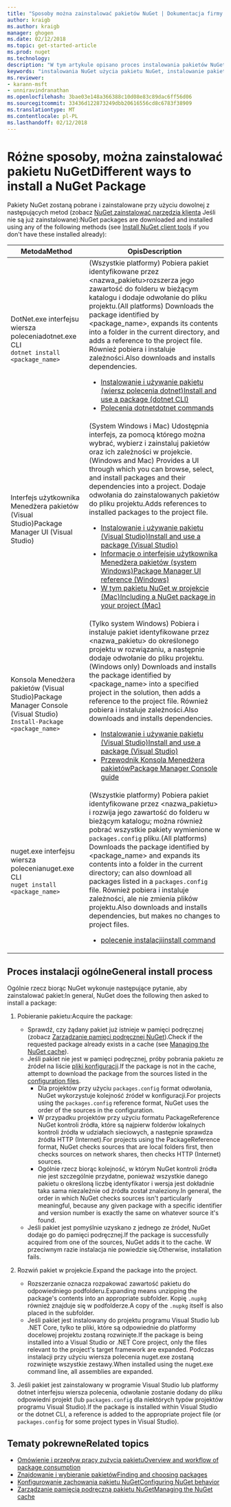 ```yaml
---
title: "Sposoby można zainstalować pakietów NuGet | Dokumentacja firmy Microsoft"
author: kraigb
ms.author: kraigb
manager: ghogen
ms.date: 02/12/2018
ms.topic: get-started-article
ms.prod: nuget
ms.technology: 
description: "W tym artykule opisano proces instalowania pakietów NuGet do projektu, w tym, co się dzieje na dysku oraz pliki dotyczy projektu."
keywords: "instalowania NuGet użycia pakietu NuGet, instalowanie pakietów NuGet, odwołania do pakietu NuGet"
ms.reviewer:
- karann-msft
- unniravindranathan
ms.openlocfilehash: 3bae03e148a366388c10d08e83c89dac6ff56d06
ms.sourcegitcommit: 33436d122873249dbb20616556cd8c6783f38909
ms.translationtype: MT
ms.contentlocale: pl-PL
ms.lasthandoff: 02/12/2018
---
```

# <a name="different-ways-to-install-a-nuget-package"></a><span data-ttu-id="fb08f-104">Różne sposoby, można zainstalować pakietu NuGet</span><span class="sxs-lookup"><span data-stu-id="fb08f-104">Different ways to install a NuGet Package</span></span>

<span data-ttu-id="fb08f-105">Pakiety NuGet zostaną pobrane i zainstalowane przy użyciu dowolnej z następujących metod (zobacz [NuGet zainstalować narzędzia klienta](../install-nuget-client-tools.md) Jeśli nie są już zainstalowane):</span><span class="sxs-lookup"><span data-stu-id="fb08f-105">NuGet packages are downloaded and installed using any of the following methods (see [Install NuGet client tools](../install-nuget-client-tools.md) if you don't have these installed already):</span></span>

| <span data-ttu-id="fb08f-106">Metoda</span><span class="sxs-lookup"><span data-stu-id="fb08f-106">Method</span></span> | <span data-ttu-id="fb08f-107">Opis</span><span class="sxs-lookup"><span data-stu-id="fb08f-107">Description</span></span> |
| --- | --- |
| <span data-ttu-id="fb08f-108">DotNet.exe interfejsu wiersza polecenia</span><span class="sxs-lookup"><span data-stu-id="fb08f-108">dotnet.exe CLI</span></span><br/>`dotnet install <package_name>` | <span data-ttu-id="fb08f-109">(Wszystkie platformy) Pobiera pakiet identyfikowane przez \<nazwa_pakietu\>rozszerza jego zawartość do folderu w bieżącym katalogu i dodaje odwołanie do pliku projektu.</span><span class="sxs-lookup"><span data-stu-id="fb08f-109">(All platforms) Downloads the package identified by \<package_name\>, expands its contents into a folder in the current directory, and adds a reference to the project file.</span></span> <span data-ttu-id="fb08f-110">Również pobiera i instaluje zależności.</span><span class="sxs-lookup"><span data-stu-id="fb08f-110">Also downloads and installs dependencies.</span></span><ul><li>[<span data-ttu-id="fb08f-111">Instalowanie i używanie pakietu (wiersz polecenia dotnet)</span><span class="sxs-lookup"><span data-stu-id="fb08f-111">Install and use a package (dotnet CLI)</span></span>](../quickstart/install-and-use-a-package-using-the-dotnet-cli.md)</li><li>[<span data-ttu-id="fb08f-112">Polecenia dotnet</span><span class="sxs-lookup"><span data-stu-id="fb08f-112">dotnet commands</span></span>](../tools/dotnet-commands.md)</li></ul> |
| <span data-ttu-id="fb08f-113">Interfejs użytkownika Menedżera pakietów (Visual Studio)</span><span class="sxs-lookup"><span data-stu-id="fb08f-113">Package Manager UI (Visual Studio)</span></span> | <span data-ttu-id="fb08f-114">(System Windows i Mac) Udostępnia interfejs, za pomocą którego można wybrać, wybierz i zainstaluj pakietów oraz ich zależności w projekcie.</span><span class="sxs-lookup"><span data-stu-id="fb08f-114">(Windows and Mac) Provides a UI through which you can browse, select, and install packages and their dependencies into a project.</span></span> <span data-ttu-id="fb08f-115">Dodaje odwołania do zainstalowanych pakietów do pliku projektu.</span><span class="sxs-lookup"><span data-stu-id="fb08f-115">Adds references to installed packages to the project file.</span></span><ul><li>[<span data-ttu-id="fb08f-116">Instalowanie i używanie pakietu (Visual Studio)</span><span class="sxs-lookup"><span data-stu-id="fb08f-116">Install and use a package (Visual Studio)</span></span>](../quickstart/install-and-use-a-package-in-visual-studio.md)</li><li>[<span data-ttu-id="fb08f-117">Informacje o interfejsie użytkownika Menedżera pakietów (system Windows)</span><span class="sxs-lookup"><span data-stu-id="fb08f-117">Package Manager UI reference (Windows)</span></span>](../tools/package-manager-ui.md)</li><li>[<span data-ttu-id="fb08f-118">W tym pakietu NuGet w projekcie (Mac)</span><span class="sxs-lookup"><span data-stu-id="fb08f-118">Including a NuGet package in your project (Mac)</span></span>](/visualstudio/mac/nuget-walkthrough)</li></ul> |
| <span data-ttu-id="fb08f-119">Konsola Menedżera pakietów (Visual Studio)</span><span class="sxs-lookup"><span data-stu-id="fb08f-119">Package Manager Console (Visual Studio)</span></span><br/>`Install-Package <package_name>` | <span data-ttu-id="fb08f-120">(Tylko system Windows) Pobiera i instaluje pakiet identyfikowane przez \<nazwa_pakietu\> do określonego projektu w rozwiązaniu, a następnie dodaje odwołanie do pliku projektu.</span><span class="sxs-lookup"><span data-stu-id="fb08f-120">(Windows only) Downloads and installs the package identified by \<package_name\> into a specified project in the solution, then adds a reference to the project file.</span></span> <span data-ttu-id="fb08f-121">Również pobiera i instaluje zależności.</span><span class="sxs-lookup"><span data-stu-id="fb08f-121">Also downloads and installs dependencies.</span></span><ul><li>[<span data-ttu-id="fb08f-122">Instalowanie i używanie pakietu (Visual Studio)</span><span class="sxs-lookup"><span data-stu-id="fb08f-122">Install and use a package (Visual Studio)</span></span>](../quickstart/install-and-use-a-package-in-visual-studio.md)</li><li>[<span data-ttu-id="fb08f-123">Przewodnik Konsola Menedżera pakietów</span><span class="sxs-lookup"><span data-stu-id="fb08f-123">Package Manager Console guide</span></span>](../tools/package-manager-console.md)</li></ul> |
| <span data-ttu-id="fb08f-124">nuget.exe interfejsu wiersza polecenia</span><span class="sxs-lookup"><span data-stu-id="fb08f-124">nuget.exe CLI</span></span><br/>`nuget install <package_name>` | <span data-ttu-id="fb08f-125">(Wszystkie platformy) Pobiera pakiet identyfikowane przez \<nazwa_pakietu\> i rozwija jego zawartość do folderu w bieżącym katalogu; można również pobrać wszystkie pakiety wymienione w `packages.config` pliku.</span><span class="sxs-lookup"><span data-stu-id="fb08f-125">(All platforms) Downloads the package identified by \<package_name\> and expands its contents into a folder in the current directory; can also download all packages listed in a `packages.config` file.</span></span> <span data-ttu-id="fb08f-126">Również pobiera i instaluje zależności, ale nie zmienia plików projektu.</span><span class="sxs-lookup"><span data-stu-id="fb08f-126">Also downloads and installs dependencies, but makes no changes to project files.</span></span><ul><li>[<span data-ttu-id="fb08f-127">polecenie instalacji</span><span class="sxs-lookup"><span data-stu-id="fb08f-127">install command</span></span>](../tools/cli-ref-install.md)</li></ul> |

## <a name="general-install-process"></a><span data-ttu-id="fb08f-128">Proces instalacji ogólne</span><span class="sxs-lookup"><span data-stu-id="fb08f-128">General install process</span></span>

<span data-ttu-id="fb08f-129">Ogólnie rzecz biorąc NuGet wykonuje następujące pytanie, aby zainstalować pakiet:</span><span class="sxs-lookup"><span data-stu-id="fb08f-129">In general, NuGet does the following then asked to install a package:</span></span>

1. <span data-ttu-id="fb08f-130">Pobieranie pakietu:</span><span class="sxs-lookup"><span data-stu-id="fb08f-130">Acquire the package:</span></span>
    - <span data-ttu-id="fb08f-131">Sprawdź, czy żądany pakiet już istnieje w pamięci podręcznej (zobacz [Zarządzanie pamięci podręcznej NuGet](managing-the-nuget-cache.md)).</span><span class="sxs-lookup"><span data-stu-id="fb08f-131">Check if the requested package already exists in a cache (see [Managing the NuGet cache](managing-the-nuget-cache.md)).</span></span>
    - <span data-ttu-id="fb08f-132">Jeśli pakiet nie jest w pamięci podręcznej, próby pobrania pakietu ze źródeł na liście [pliki konfiguracji](Configuring-NuGet-Behavior.md).</span><span class="sxs-lookup"><span data-stu-id="fb08f-132">If the package is not in the cache, attempt to download the package from the sources listed in the [configuration files](Configuring-NuGet-Behavior.md).</span></span>
      - <span data-ttu-id="fb08f-133">Dla projektów przy użyciu `packages.config` format odwołania, NuGet wykorzystuje kolejność źródeł w konfiguracji.</span><span class="sxs-lookup"><span data-stu-id="fb08f-133">For projects using the `packages.config` reference format, NuGet uses the order of the sources in the configuration.</span></span>
      - <span data-ttu-id="fb08f-134">W przypadku projektów przy użyciu formatu PackageReference NuGet kontroli źródła, które są najpierw folderów lokalnych kontroli źródła w udziałach sieciowych, a następnie sprawdza źródła HTTP (Internet).</span><span class="sxs-lookup"><span data-stu-id="fb08f-134">For projects using the PackageReference format, NuGet checks sources that are local folders first, then checks sources on network shares, then checks HTTP (Internet) sources.</span></span>
      - <span data-ttu-id="fb08f-135">Ogólnie rzecz biorąc kolejność, w którym NuGet kontroli źródła nie jest szczególnie przydatne, ponieważ wszystkie danego pakietu o określoną liczbę identyfikator i wersja jest dokładnie taka sama niezależnie od źródła został znaleziony.</span><span class="sxs-lookup"><span data-stu-id="fb08f-135">In general, the order in which NuGet checks sources isn't particularly meaningful, because any given package with a specific identifier and version number is exactly the same on whatever source it's found.</span></span>
    - <span data-ttu-id="fb08f-136">Jeśli pakiet jest pomyślnie uzyskano z jednego ze źródeł, NuGet dodaje go do pamięci podręcznej.</span><span class="sxs-lookup"><span data-stu-id="fb08f-136">If the package is successfully acquired from one of the sources, NuGet adds it to the cache.</span></span> <span data-ttu-id="fb08f-137">W przeciwnym razie instalacja nie powiedzie się.</span><span class="sxs-lookup"><span data-stu-id="fb08f-137">Otherwise, installation fails.</span></span>

1. <span data-ttu-id="fb08f-138">Rozwiń pakiet w projekcie.</span><span class="sxs-lookup"><span data-stu-id="fb08f-138">Expand the package into the project.</span></span>
    - <span data-ttu-id="fb08f-139">Rozszerzanie oznacza rozpakować zawartość pakietu do odpowiedniego podfolderu.</span><span class="sxs-lookup"><span data-stu-id="fb08f-139">Expanding means unzipping the package's contents into an appropriate subfolder.</span></span> <span data-ttu-id="fb08f-140">Kopię `.nupkg` również znajduje się w podfolderze.</span><span class="sxs-lookup"><span data-stu-id="fb08f-140">A copy of the `.nupkg` itself is also placed in the subfolder.</span></span>
    - <span data-ttu-id="fb08f-141">Jeśli pakiet jest instalowany do projektu programu Visual Studio lub .NET Core, tylko te pliki, które są odpowiednie do platformy docelowej projektu zostaną rozwinięte.</span><span class="sxs-lookup"><span data-stu-id="fb08f-141">If the package is being installed into a Visual Studio or .NET Core project, only the files relevant to the project's target framework are expanded.</span></span> <span data-ttu-id="fb08f-142">Podczas instalacji przy użyciu wiersza polecenia nuget.exe zostaną rozwinięte wszystkie zestawy.</span><span class="sxs-lookup"><span data-stu-id="fb08f-142">When installed using the nuget.exe command line, all assemblies are expanded.</span></span>

1. <span data-ttu-id="fb08f-143">Jeśli pakiet jest zainstalowany w programie Visual Studio lub platformy dotnet interfejsu wiersza polecenia, odwołanie zostanie dodany do pliku odpowiedni projekt (lub `packages.config` dla niektórych typów projektów programu Visual Studio).</span><span class="sxs-lookup"><span data-stu-id="fb08f-143">If the package is installed within Visual Studio or the dotnet CLI, a reference is added to the appropriate project file (or `packages.config` for some project types in Visual Studio).</span></span>

## <a name="related-topics"></a><span data-ttu-id="fb08f-144">Tematy pokrewne</span><span class="sxs-lookup"><span data-stu-id="fb08f-144">Related topics</span></span>

- [<span data-ttu-id="fb08f-145">Omówienie i przepływ pracy zużycia pakietu</span><span class="sxs-lookup"><span data-stu-id="fb08f-145">Overview and workflow of package consumption</span></span>](../consume-packages/overview-and-workflow.md)
- [<span data-ttu-id="fb08f-146">Znajdowanie i wybieranie pakietów</span><span class="sxs-lookup"><span data-stu-id="fb08f-146">Finding and choosing packages</span></span>](../consume-packages/finding-and-choosing-packages.md)
- [<span data-ttu-id="fb08f-147">Konfigurowanie zachowania pakietu NuGet</span><span class="sxs-lookup"><span data-stu-id="fb08f-147">Configuring NuGet behavior</span></span>](../consume-packages/configuring-nuget-behavior.md)
- [<span data-ttu-id="fb08f-148">Zarządzanie pamięcią podręczną pakietu NuGet</span><span class="sxs-lookup"><span data-stu-id="fb08f-148">Managing the NuGet cache</span></span>](managing-the-nuget-cache.md)
